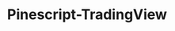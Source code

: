 ---
layout:  single
title: "Pinescript-TradingView"
description: This page will be for tradingview tips n tweaks, but mostly about learning pinescript.
image: "https://i.imgur.com/x01Hf9y.png"
header:
  image: "https://learncryptotrading.co/assets/img/pinescript.png"
  og_image: "https://learncryptotrading.co/assets/img/pinescript.png"
  teaser: "https://learncryptotrading.co/assets/img/pinescript.png"
permalink: learn-crypto-trading/pinescript/
redirect_from: learn-crypto-trading/pinescript
canonical_url: 'https://learncryptotrading.co/pinescript/'
redirect_to: 'https://learncryptotrading.co/pinescript/'
last_modified_at: 2019-06-04T13:22:33-23:00
---
